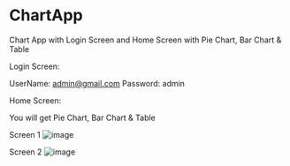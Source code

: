 # ChartApp
Chart App with Login Screen and Home Screen with Pie Chart, Bar Chart &amp; Table

Login Screen:

UserName: admin@gmail.com
Password: admin

Home Screen:

You will get Pie Chart, Bar Chart &amp; Table

Screen 1
![image](https://user-images.githubusercontent.com/6734460/152918323-df0f9b55-b869-4a18-a100-e9f144c99541.png)

Screen 2
![image](https://user-images.githubusercontent.com/6734460/152918409-cf389991-494a-481b-807f-60c2f84fe6c3.png)



